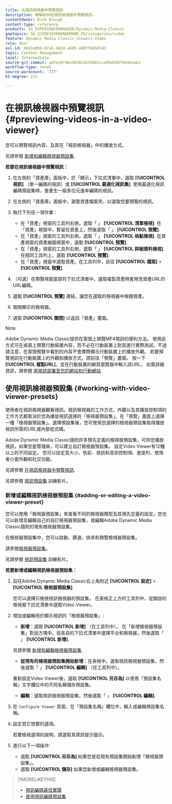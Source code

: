 ```yaml
---
title: 在視訊檢視器中預覽視訊
description: 瞭解如何在視訊檢視器中預覽視訊。
contentOwner: Rick Brough
content-type: reference
products: SG_EXPERIENCEMANAGER/Dynamic-Media-Classic
geptopics: SG_SCENESEVENONDEMAND_PK/categories/video
feature: Dynamic Media Classic,Viewers,Video
role: User
exl-id: b8d1a0b4-67ab-482d-a685-a087fb850143
topic: Content Management
level: Intermediate
source-git-commit: ad7e20fdbe9028c6255865cce95d109f9e9eeab2
workflow-type: tm+mt
source-wordcount: '777'
ht-degree: 21%

---
```


# 在視訊檢視器中預覽視訊{#previewing-videos-in-a-video-viewer}

您可以預覽視訊內容，及其在「視訊檢視器」中的播放方式。

另請參閱 [新增和編輯檢視器預設集](application-setup.md#adding_and_editing_viewer_presets).

**若要在視訊檢視器中預覽視訊：**

1. 在左側的「資產庫」面板中，於「顯示」下拉式清單中，選取 **[!UICONTROL 視訊]** （單一編碼的視訊）或 **[!UICONTROL 最適化視訊集]**. 使用最適化視訊編碼預設集時，會產生一組多位元速率編碼的視訊。
1. 在左側的「資產庫」面板中，瀏覽資產檔案夾，以選取您要預覽的視訊。
1. 執行下列任一項作業︰

   * 在「資產」視窗的工具列右側，選取「 」 **[!UICONTROL 清單檢視]**. 在「資產」視窗中，暫留在資產上，然後選取「 」 **[!UICONTROL 預覽]**.
   * 在「資產」視窗的工具列右側，選取「 」 **[!UICONTROL 格點檢視]**. 在資產視窗的資產縮圖視窗中，選取 **[!UICONTROL 預覽]**.
   * 在「資產」視窗的工具列右側，選取「 」 **[!UICONTROL 詳細資料檢視]**. 在相同工具列上，選取 **[!UICONTROL 預覽]**.
   * 在「資產」視窗中選取資產。在工具列中，前往 **[!UICONTROL 檔案]** > **[!UICONTROL 預覽]**.

1. （可選）在預覽視窗底部的下拉式清單中，選取複製資產時套用至資產URL的URL編碼。
1. 選取 **[!UICONTROL 預覽]** 連結，讓您在選取的檢視器中檢閱資產。
1. 關閉顯示的檢視器。
1. 選取 **[!UICONTROL 關閉]** 以返回「資產」畫面。

>[!NOTE]
>
>Adobe Dynamic Media Classic提供在案頭上預覽MP4視訊的便利方法。 使用此方式可在桌面上預覽行動裝置內容，而不必在行動裝置上對其進行實際測試。不過請注意，在案頭預覽中看到的內容不會實際顯示行動裝置上的播放外觀。 若要預覽視訊在行動裝置上的外觀和播放方式，請前往「預覽」畫面。 按一下 **[!UICONTROL 複製URL]**，並在行動裝置的網頁瀏覽器中輸入該URL。 如需詳細資訊，請參閱 [將視訊部署至您的網站和行動網站](deploying-video-websites-mobile-sites.md#deploying_video_to_your_websites_and_mobile_sites).

## 使用視訊檢視器預設集 {#working-with-video-viewer-presets}

使用者在視訊檢視器觀看視訊。視訊檢視器的工作方式、外觀以及其播放控制項的工作方式都取決於您為播放視訊選擇的「檢視器預設集」。在「預覽」畫面上選擇一種「檢視器預設集」。選擇預設集後，您可使用您選擇的檢視器預設集取得播放視訊所需的URL或內嵌程式碼。

Adobe Dynamic Media Classic隨附許多預先定義的檢視器預設集，可供您播放視訊，如果您是管理員，可以建立自訂檢視器預設集。 設定Video Viewer有12種以上的不同設定。 您可以設定其大小、色彩、視訊和音訊控制項、進度列、使用者介面外觀和社交功能。

另請參閱 [在視訊檢視器中預覽視訊](previewing-videos-video-viewer.md#previewing_videos_in_a_video_viewer).

另請參閱 [視訊預設集](https://s7d5.scene7.com/s7viewers/html5/VideoViewer.html?videoserverurl=https://s7d5.scene7.com/is/content/&amp;emailurl=https://s7d5.scene7.com/s7/emailFriend&amp;serverUrl=https://s7d5.scene7.com/is/image/&amp;config=Scene7SharedAssets/Universal_HTML5_Video&amp;contenturl=https://s7d5.scene7.com/skins/&amp;asset=S7tutorials/549_video-presets_converted%20renamed_Done-AVS) 訓練影片。

### 新增或編輯視訊檢視器預設集 {#adding-or-editing-a-video-viewer-preset}

您可以使用「檢視器預設集」來查看不同的檢視器類型及其預先定義的設定。您也可以新增及編輯自己的自訂檢視器預設集，或編輯Adobe Dynamic Media Classic隨附的現有檢視器預設集。

在檢視器預設集中，您可以啟動、篩選、排序和預覽檢視器預設集。

請參閱[檢視器預設集](application-setup.md#viewer_presets)。

另請參閱 [視訊預設集](https://s7d5.scene7.com/s7viewers/html5/VideoViewer.html?videoserverurl=https://s7d5.scene7.com/is/content/&amp;emailurl=https://s7d5.scene7.com/s7/emailFriend&amp;serverUrl=https://s7d5.scene7.com/is/image/&amp;config=Scene7SharedAssets/Universal_HTML5_Video&amp;contenturl=https://s7d5.scene7.com/skins/&amp;asset=S7tutorials/549_video-presets_converted%20renamed_Done-AVS) 訓練影片。

**若要新增或編輯視訊檢視器預設集：**

1. 前往Adobe Dynamic Media Classic右上角附近 **[!UICONTROL 設定]** > **[!UICONTROL 檢視器預設集]**.

   您可以選擇只檢視視訊檢視器的預設集。 在表格正上方的工具列中，從開啟的檢視器下拉式清單中選取Video Viewer。

1. 增加或編輯用於顯示視訊的「檢視器預設集」:

   * **新增**：選取 **[!UICONTROL 新增]** （在工具列中）。 在「新增檢視器預設集」對話方塊中，從各自的下拉式清單中選擇平台和檢視器，然後選取「 」 **[!UICONTROL 新增]**.

   另請參閱 [新增和編輯檢視器預設集](application-setup.md#adding_and_editing_viewer_presets).

   * **從現有的檢視器預設集開始新增**：在表格中，選取視訊檢視器預設集，然後選取「 」 **[!UICONTROL 編輯]** （在工具列中）。

   重新設定Video Viewer後，選取 **[!UICONTROL 另存為]** 以使用「預設集名稱」文字欄位中的不同名稱儲存預設集。

   * **編輯**：選取視訊檢視器預設集，然後選取「 」 **[!UICONTROL 編輯]**.

1. 在 `Configure Viewer` 頁面，在「預設集名稱」欄位中，輸入或編輯預設集名稱。
1. 設定其它想要的選項。

   若要檢視選項的說明，請選取其資訊提示圖示。

1. 進行以下一項操作:

   * 選取 **[!UICONTROL 另存為]** 如果您是從現有預設集開始新增「檢視器預設集」。
   * 選取 **[!UICONTROL 儲存]** 如果您新增或編輯檢視器預設集。

>[!MORELIKETHIS]
>
>* [視訊編碼最佳實踐](uploading-encoding-videos.md#best_practices_for_video_encoding)
>* [使用視訊編碼預設集](uploading-encoding-videos.md#working_with_video_encoding_presets)
